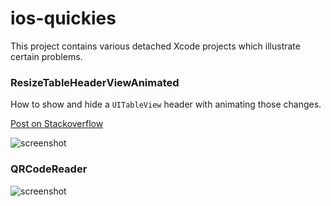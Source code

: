 ios-quickies
============

This project contains various detached Xcode projects which illustrate certain problems.



### ResizeTableHeaderViewAnimated

How to show and hide a `UITableView` header with animating those changes.

[Post on Stackoverflow](http://stackoverflow.com/a/15416193/784318)

![screenshot](https://raw.github.com/besi/ios-quickies/master/ResizeTableHeaderViewAnimated/screenshot.png)


### QRCodeReader

![screenshot](https://raw.github.com/besi/ios-quickies/master/QRCodeReader/screenshot.png)
